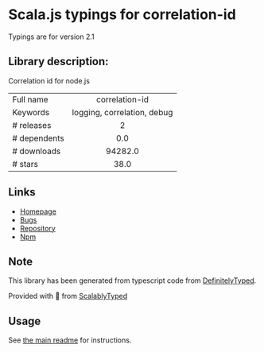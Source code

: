 
# Scala.js typings for correlation-id

Typings are for version 2.1

## Library description:
Correlation id for node.js

|                    |                 |
| ------------------ | :-------------: |
| Full name          | correlation-id |
| Keywords           | logging, correlation, debug |
| # releases         | 2 |
| # dependents       | 0.0 |
| # downloads        | 94282.0 |
| # stars            | 38.0 |

## Links
- [Homepage](https://github.com/toboid/correlation-id#readme)
- [Bugs](https://github.com/toboid/correlation-id/issues)
- [Repository](https://github.com/toboid/correlation-id)
- [Npm](https://www.npmjs.com/package/correlation-id)
    


## Note
This library has been generated from typescript code from [DefinitelyTyped](https://definitelytyped.org).

Provided with :purple_heart: from [ScalablyTyped](https://github.com/oyvindberg/ScalablyTyped)

## Usage
See [the main readme](../../readme.md) for instructions.



